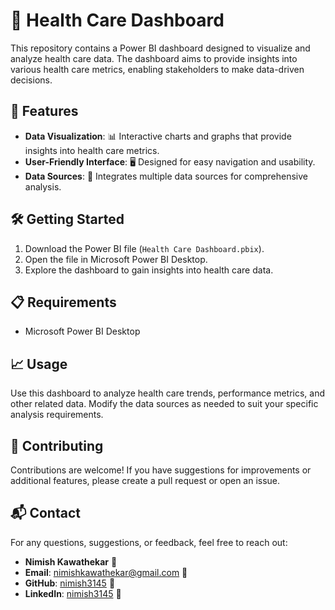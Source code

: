 # 🌟 Health Care Dashboard

This repository contains a Power BI dashboard designed to visualize and analyze health care data. The dashboard aims to provide insights into various health care metrics, enabling stakeholders to make data-driven decisions.

## 🚀 Features
- **Data Visualization**: 📊 Interactive charts and graphs that provide insights into health care metrics.
- **User-Friendly Interface**: 🖥️ Designed for easy navigation and usability.
- **Data Sources**: 🔗 Integrates multiple data sources for comprehensive analysis.

## 🛠️ Getting Started
1. Download the Power BI file (`Health Care Dashboard.pbix`).
2. Open the file in Microsoft Power BI Desktop.
3. Explore the dashboard to gain insights into health care data.

## 📋 Requirements
- Microsoft Power BI Desktop

## 📈 Usage
Use this dashboard to analyze health care trends, performance metrics, and other related data. Modify the data sources as needed to suit your specific analysis requirements.

## 🤝 Contributing
Contributions are welcome! If you have suggestions for improvements or additional features, please create a pull request or open an issue.

## 📬 Contact

For any questions, suggestions, or feedback, feel free to reach out:

- **Nimish Kawathekar** 👤
- **Email**: nimishkawathekar@gmail.com 📧
- **GitHub**: [nimish3145](https://github.com/nimish3145) 🐙
- **LinkedIn**: [nimish3145](https://www.linkedin.com/in/nimish3145/) 🔗

